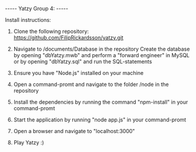 ----- Yatzy Group 4: -----

Install instructions:
1. Clone the following repository:
https://github.com/FilipRickardsson/yatzy.git

2. Navigate to /documents/Database in the repository
Create the database by opening "dbYatzy.mwb" and perform a "forward engineer" in MySQL
or
by opening "dbYatzy.sql" and run the SQL-statements

3. Ensure you have "Node.js" installed on your machine

4. Open a command-promt and navigate to the folder /node in the repository

5. Install the dependencies by running the command "npm-install" in your command-promt

6. Start the application by running "node app.js" in your command-promt

7. Open a browser and navigate to "localhost:3000"

8. Play Yatzy :)